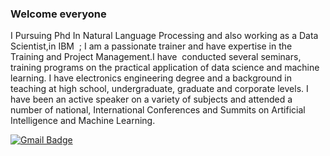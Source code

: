 ### Welcome everyone 
I Pursuing Phd In Natural Language Processing and also working as a Data Scientist,in IBM  ; I am a passionate trainer and have expertise in the Training and Project Management.I have  conducted several seminars, training programs on the practical application of data science and machine learning. I have electronics engineering degree and a background in teaching at high school, undergraduate, graduate and corporate levels. I have been an active speaker on a variety of subjects and attended a number of national, International Conferences and Summits on Artificial Intelligence and Machine Learning.

[![Gmail Badge](https://img.shields.io/badge/-chandanVerma-c14438?style=social&logo=Gmail&logoColor=red&link=mailto:mail2chandanverma@gmail.com)](mailto:mail2chandanverma@gmail.com)


